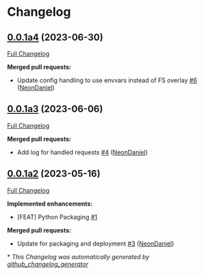 # Changelog

## [0.0.1a4](https://github.com/NeonGeckoCom/neon-llm-chatgpt/tree/0.0.1a4) (2023-06-30)

[Full Changelog](https://github.com/NeonGeckoCom/neon-llm-chatgpt/compare/0.0.1a3...0.0.1a4)

**Merged pull requests:**

- Update config handling to use envvars instead of FS overlay [\#6](https://github.com/NeonGeckoCom/neon-llm-chatgpt/pull/6) ([NeonDaniel](https://github.com/NeonDaniel))

## [0.0.1a3](https://github.com/NeonGeckoCom/neon-llm-chatgpt/tree/0.0.1a3) (2023-06-06)

[Full Changelog](https://github.com/NeonGeckoCom/neon-llm-chatgpt/compare/0.0.1a2...0.0.1a3)

**Merged pull requests:**

- Add log for handled requests [\#4](https://github.com/NeonGeckoCom/neon-llm-chatgpt/pull/4) ([NeonDaniel](https://github.com/NeonDaniel))

## [0.0.1a2](https://github.com/NeonGeckoCom/neon-llm-chatgpt/tree/0.0.1a2) (2023-05-16)

[Full Changelog](https://github.com/NeonGeckoCom/neon-llm-chatgpt/compare/babd77e0f173fbe3681927677602c72c58774ff0...0.0.1a2)

**Implemented enhancements:**

- \[FEAT\] Python Packaging [\#1](https://github.com/NeonGeckoCom/neon-llm-chatgpt/issues/1)

**Merged pull requests:**

- Update for packaging and deployment [\#3](https://github.com/NeonGeckoCom/neon-llm-chatgpt/pull/3) ([NeonDaniel](https://github.com/NeonDaniel))



\* *This Changelog was automatically generated by [github_changelog_generator](https://github.com/github-changelog-generator/github-changelog-generator)*
